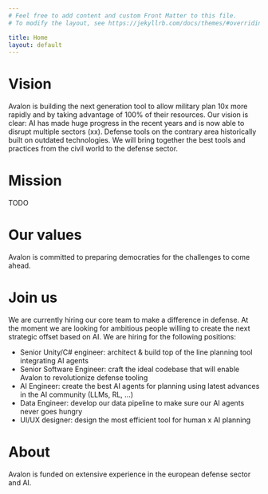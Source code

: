 ```yaml
---
# Feel free to add content and custom Front Matter to this file.
# To modify the layout, see https://jekyllrb.com/docs/themes/#overriding-theme-defaults

title: Home
layout: default
---
```


# Vision
Avalon is building the next generation tool to allow military plan 10x more rapidly and by taking advantage of 100% of their resources.
Our vision is clear: AI has made huge progress in the recent years and is now able to disrupt multiple sectors (xx). Defense tools on the contrary area historically built on outdated technologies. We will bring together the best tools and practices from the civil world to the defense sector.

# Mission
TODO

# Our values
Avalon is committed to preparing democraties for the challenges to come ahead.


# Join us
We are currently hiring our core team to make a difference in defense.
At the moment we are looking for ambitious people willing to create the next strategic offset based on AI. We are hiring for the following positions:
- Senior Unity/C# engineer: architect & build top of the line planning tool integrating AI agents
- Senior Software Engineer: craft the ideal codebase that will enable Avalon to revolutionize defense tooling
- AI Engineer: create the best AI agents for planning using latest advances in the AI community (LLMs, RL, ...)
- Data Engineer: develop our data pipeline to make sure our AI agents never goes hungry
- UI/UX designer: design the most efficient tool for human x AI planning


# About
Avalon is funded on extensive experience in the european defense sector and AI.